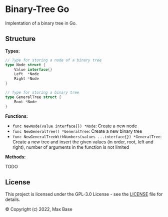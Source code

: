 # Binary-Tree Go

Implentation of a binary tree in Go.

## Structure

**Types:**
```go
// Type for storing a node of a binary tree
type Node struct {
	Value interface{}
	Left  *Node
	Right *Node
}

// Type for storing a binary tree
type GeneralTree struct {
	Root *Node
}
```

**Functions:**

- `func NewNode(value interface{}) *Node`: Create a new node
- `func NewGeneralTree() *GeneralTree`: Create a new binary tree
- `func NewGeneralTreeWithNumbers(values ...interface{}) *GeneralTree`: Create a new tree and insert the given values (in order, root, left and right), number of arguments in the function is not limited

**Methods:**

TODO

## License

This project is licensed under the GPL-3.0 License - see the [LICENSE](LICENSE) file for details.

© Copyright (c) 2022, Max Base
